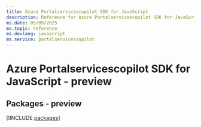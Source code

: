 ```yaml
---
title: Azure Portalservicescopilot SDK for JavaScript
description: Reference for Azure Portalservicescopilot SDK for JavaScript
ms.date: 05/09/2025
ms.topic: reference
ms.devlang: javascript
ms.service: portalservicescopilot
---
```

# Azure Portalservicescopilot SDK for JavaScript - preview
## Packages - preview
[!INCLUDE [packages](portalservicescopilot-index.md)]